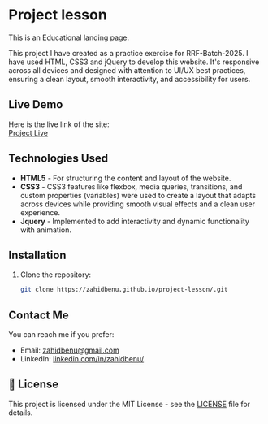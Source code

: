 # Project lesson

This is an Educational landing page.

This project I have created as a practice exercise for RRF-Batch-2025. I have used HTML, CSS3 and jQuery to develop this website. It's responsive  across all devices and designed with attention to UI/UX best practices, ensuring a clean layout, smooth interactivity, and accessibility for users. 

## Live Demo

Here is the live link of the site:  
[Project Live](https://zahidbenu.github.io/project-lesson/)

## Technologies Used

- **HTML5** - For structuring the content and layout of the website.
- **CSS3** - CSS3 features like flexbox, media queries, transitions, and custom properties (variables) were used to create a layout that adapts across devices while providing smooth visual effects and a clean user experience.
- **Jquery** - Implemented to add interactivity and dynamic functionality with animation.

## Installation
1. Clone the repository:
   ```bash
   git clone https://zahidbenu.github.io/project-lesson/.git

## Contact Me

You can reach me if you prefer:

- Email: [zahidbenu@gmail.com](mailto:zahidbenu@gmail.com)
- LinkedIn: [linkedin.com/in/zahidbenu/](https://www.linkedin.com/in/zahidbenu/)

## 📜 License

This project is licensed under the MIT License - see the [LICENSE](LICENSE) file for details.
